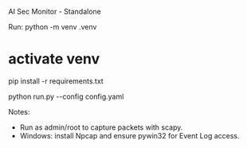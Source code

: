 AI Sec Monitor - Standalone

Run:
python -m venv .venv
# activate venv
pip install -r requirements.txt

python run.py --config config.yaml

Notes:
- Run as admin/root to capture packets with scapy.
- Windows: install Npcap and ensure pywin32 for Event Log access.
